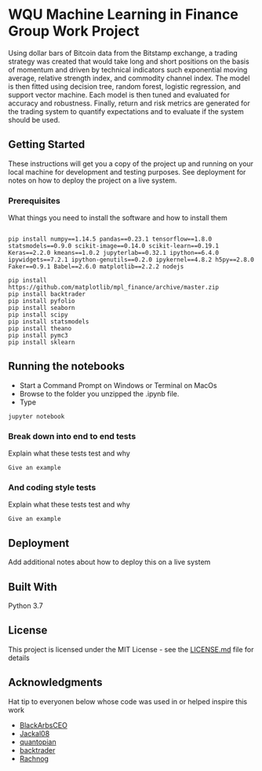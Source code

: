 # WQU Machine Learning in Finance Group Work Project

Using dollar bars of Bitcoin data from the Bitstamp exchange, a trading strategy was created that would take long and short positions on the basis of momentum and driven by technical indicators such exponential moving average, relative strength index, and commodity channel index.  The model is then fitted using decision tree, random forest, logistic regression, and support vector machine.  Each model is then tuned and evaluated for accuracy and robustness.  Finally, return and risk metrics are generated for the trading system to quantify expectations and to evaluate if the system should be used. 

## Getting Started

These instructions will get you a copy of the project up and running on your local machine for development and testing purposes. See deployment for notes on how to deploy the project on a live system.

### Prerequisites

What things you need to install the software and how to install them
```

pip install numpy==1.14.5 pandas==0.23.1 tensorflow==1.8.0 statsmodels==0.9.0 scikit-image==0.14.0 scikit-learn==0.19.1 Keras==2.2.0 kmeans==1.0.2 jupyterlab==0.32.1 ipython==6.4.0 ipywidgets==7.2.1 ipython-genutils==0.2.0 ipykernel==4.8.2 h5py==2.8.0 Faker==0.9.1 Babel==2.6.0 matplotlib==2.2.2 nodejs

pip install https://github.com/matplotlib/mpl_finance/archive/master.zip
pip install backtrader
pip install pyfolio
pip install seaborn
pip install scipy
pip install statsmodels
pip install theano
pip install pymc3
pip install sklearn
```


## Running the notebooks

- Start a Command Prompt on Windows or Terminal on MacOs
- Browse to the folder you unzipped the .ipynb file.
- Type 
```
jupyter notebook
```

### Break down into end to end tests

Explain what these tests test and why

```
Give an example
```

### And coding style tests

Explain what these tests test and why

```
Give an example
```

## Deployment

Add additional notes about how to deploy this on a live system

## Built With

Python 3.7

## License

This project is licensed under the MIT License - see the [LICENSE.md](LICENSE.md) file for details

## Acknowledgments

Hat tip to everyonen below whose code was used in or helped inspire this work

* [BlackArbsCEO](https://github.com/BlackArbsCEO/Adv_Fin_ML_Exercises)
* [Jackal08](https://github.com/Jackal08/Adv_Fin_ML_Exercises)
* [quantopian](https://github.com/quantopian/pyfolio)
* [backtrader](https://github.com/backtrader/backtrader)
* [Rachnog](https://github.com/Rachnog/Deep-Trading)

